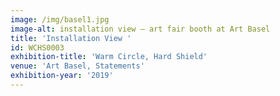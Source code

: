 ```yaml
---
image: /img/basel1.jpg
image-alt: installation view – art fair booth at Art Basel
title: 'Installation View '
id: WCHS0003
exhibition-title: 'Warm Circle, Hard Shield'
venue: 'Art Basel, Statements'
exhibition-year: '2019'
---
```


